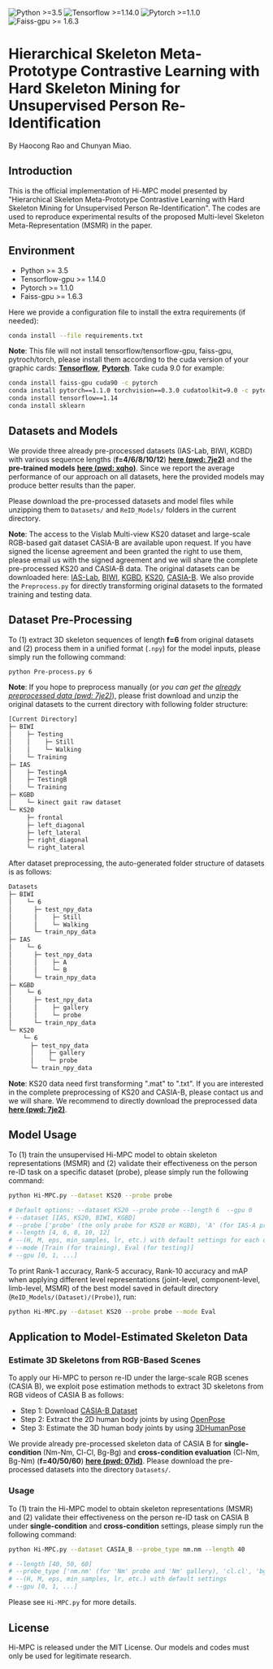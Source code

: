 ![Python >=3.5](https://img.shields.io/badge/Python->=3.5-blue.svg)
![Tensorflow >=1.14.0](https://img.shields.io/badge/Tensorflow->=1.14.0-yellow.svg)
![Pytorch >=1.1.0](https://img.shields.io/badge/Pytorch->=1.1.0-green.svg)
![Faiss-gpu >= 1.6.3](https://img.shields.io/badge/Faiss->=1.6.3-orange.svg)

# Hierarchical Skeleton Meta-Prototype Contrastive Learning with Hard Skeleton Mining for Unsupervised Person Re-Identification
By Haocong Rao and Chunyan Miao.

## Introduction
This is the official implementation of Hi-MPC model presented by "Hierarchical Skeleton Meta-Prototype Contrastive Learning with Hard Skeleton Mining for Unsupervised Person Re-Identification". The codes are used to reproduce experimental results of the proposed Multi-level Skeleton Meta-Representation (MSMR) in the paper.


## Environment
- Python >= 3.5
- Tensorflow-gpu >= 1.14.0
- Pytorch >= 1.1.0
- Faiss-gpu >= 1.6.3

Here we provide a configuration file to install the extra requirements (if needed):
```bash
conda install --file requirements.txt
```

**Note**: This file will not install tensorflow/tensorflow-gpu, faiss-gpu, pytroch/torch, please install them according to the cuda version of your graphic cards: [**Tensorflow**](https://www.tensorflow.org/install/pip), [**Pytorch**](https://pytorch.org/get-started/locally/). Take cuda 9.0 for example:
```bash
conda install faiss-gpu cuda90 -c pytorch
conda install pytorch==1.1.0 torchvision==0.3.0 cudatoolkit=9.0 -c pytorch
conda install tensorflow==1.14
conda install sklearn
```

## Datasets and Models
We provide three already pre-processed datasets (IAS-Lab, BIWI, KGBD) with various sequence lengths (**f=4/6/8/10/12**) [**here (pwd: 7je2)**](https://pan.baidu.com/s/1R7CEsyMJsEnZGFLqwvchBg) and the **pre-trained models** [**here (pwd: xqho)**](https://pan.baidu.com/s/19sNRr3z71ufGPjQF9pvsMw). Since we report the average performance of our approach on all datasets, here the provided models may produce better results than the paper. <br/>

Please download the pre-processed datasets and model files while unzipping them to ``Datasets/`` and ``ReID_Models/`` folders in the current directory. <br/>

**Note**: The access to the Vislab Multi-view KS20 dataset and large-scale RGB-based gait dataset CASIA-B are available upon request. If you have signed the license agreement and been granted the right to use them, please email us with the signed agreement and we will share the complete pre-processed KS20 and CASIA-B data. The original datasets can be downloaded here: [IAS-Lab](http://robotics.dei.unipd.it/reid/index.php/downloads), [BIWI](http://robotics.dei.unipd.it/reid/index.php/downloads), [KGBD](https://www.researchgate.net/publication/275023745_Kinect_Gait_Biometry_Dataset_-_data_from_164_individuals_walking_in_front_of_a_X-Box_360_Kinect_Sensor), [KS20](http://vislab.isr.ist.utl.pt/datasets/#ks20), [CASIA-B](http://www.cbsr.ia.ac.cn/english/Gait%20Databases.asp). We also provide the ``Preprocess.py`` for directly transforming original datasets to the formated training and testing data. <br/> 

## Dataset Pre-Processing
To (1) extract 3D skeleton sequences of length **f=6** from original datasets and (2) process them in a unified format (``.npy``) for the model inputs, please simply run the following command: 
```bash
python Pre-process.py 6
```
**Note**: If you hope to preprocess manually (or *you can get the [already preprocessed data (pwd: 7je2)](https://pan.baidu.com/s/1R7CEsyMJsEnZGFLqwvchBg)*), please frist download and unzip the original datasets to the current directory with following folder structure:
```bash
[Current Directory]
├─ BIWI
│    ├─ Testing
│    │    ├─ Still
│    │    └─ Walking
│    └─ Training
├─ IAS
│    ├─ TestingA
│    ├─ TestingB
│    └─ Training
├─ KGBD
│    └─ kinect gait raw dataset
└─ KS20
     ├─ frontal
     ├─ left_diagonal
     ├─ left_lateral
     ├─ right_diagonal
     └─ right_lateral
```
After dataset preprocessing, the auto-generated folder structure of datasets is as follows:
```bash
Datasets
├─ BIWI
│    └─ 6
│      ├─ test_npy_data
│      │    ├─ Still
│      │    └─ Walking
│      └─ train_npy_data
├─ IAS
│    └─ 6
│      ├─ test_npy_data
│      │    ├─ A
│      │    └─ B
│      └─ train_npy_data
├─ KGBD
│    └─ 6
│      ├─ test_npy_data
│      │    ├─ gallery
│      │    └─ probe
│      └─ train_npy_data
└─ KS20
    └─ 6
      ├─ test_npy_data
      │    ├─ gallery
      │    └─ probe
      └─ train_npy_data
```
**Note**: KS20 data need first transforming ".mat" to ".txt". If you are interested in the complete preprocessing of KS20 and CASIA-B, please contact us and we will share. We recommend to directly download the preprocessed data [**here (pwd: 7je2)**](https://pan.baidu.com/s/1R7CEsyMJsEnZGFLqwvchBg).

## Model Usage

To (1) train the unsupervised Hi-MPC model to obtain skeleton representations (MSMR) and (2) validate their effectiveness on the person re-ID task on a specific dataset (probe), please simply run the following command:  

```bash
python Hi-MPC.py --dataset KS20 --probe probe

# Default options: --dataset KS20 --probe probe --length 6  --gpu 0
# --dataset [IAS, KS20, BIWI, KGBD]
# --probe ['probe' (the only probe for KS20 or KGBD), 'A' (for IAS-A probe), 'B' (for IAS-B probe), 'Walking' (for BIWI-Walking probe), 'Still' (for BIWI-Still probe)] 
# --length [4, 6, 8, 10, 12] 
# --(H, M, eps, min_samples, lr, etc.) with default settings for each dataset
# --mode [Train (for training), Eval (for testing)]
# --gpu [0, 1, ...]

```

To print Rank-1 accuracy, Rank-5 accuracy, Rank-10 accuracy and mAP when applying different level representations (joint-level, component-level, limb-level, MSMR) of the best model saved in default directory (```ReID_Models/(Dataset)/(Probe)```), run:

```bash
python Hi-MPC.py --dataset KS20 --probe probe --mode Eval
```

## Application to Model-Estimated Skeleton Data 

### Estimate 3D Skeletons from RGB-Based Scenes
To apply our Hi-MPC to person re-ID under the large-scale RGB scenes (CASIA B), we exploit pose estimation methods to extract 3D skeletons from RGB videos of CASIA B as follows:
- Step 1: Download [CASIA-B Dataset](http://www.cbsr.ia.ac.cn/english/Gait%20Databases.asp)
- Step 2: Extract the 2D human body joints by using [OpenPose](https://github.com/CMU-Perceptual-Computing-Lab/openpose)
- Step 3: Estimate the 3D human body joints by using [3DHumanPose](https://github.com/flyawaychase/3DHumanPose)


We provide already pre-processed skeleton data of CASIA B for **single-condition** (Nm-Nm, Cl-Cl, Bg-Bg) and **cross-condition evaluation** (Cl-Nm, Bg-Nm) (**f=40/50/60**) [**here (pwd: 07id)**](https://pan.baidu.com/s/1_Licrunki68r7F3EWQwYng). 
Please download the pre-processed datasets into the directory ``Datasets/``. <br/>

### Usage
To (1) train the Hi-MPC model to obtain skeleton representations (MSMR) and (2) validate their effectiveness on the person re-ID task on CASIA B under **single-condition** and **cross-condition** settings, please simply run the following command:

```bash
python Hi-MPC.py --dataset CASIA_B --probe_type nm.nm --length 40

# --length [40, 50, 60] 
# --probe_type ['nm.nm' (for 'Nm' probe and 'Nm' gallery), 'cl.cl', 'bg.bg', 'cl.nm' (for 'Cl' probe and 'Nm' gallery), 'bg.nm']  
# --(H, M, eps, min_samples, lr, etc.) with default settings
# --gpu [0, 1, ...]

```

Please see ```Hi-MPC.py``` for more details.


## License

Hi-MPC is released under the MIT License. Our models and codes must only be used for legitimate research.
